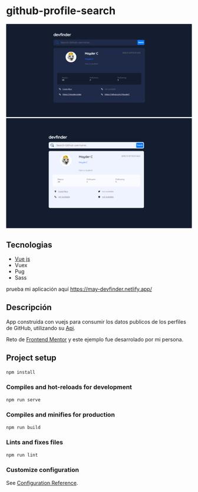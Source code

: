 # github-profile-search

<img src="home.PNG">
<img src="2.PNG">

## Tecnologias
- [Vue js](https://cli.vuejs.org/)
- Vuex 
- Pug
- Sass

prueba mi aplicación aquí https://may-devfinder.netlify.app/
## Descripción
App construida con vuejs para consumir los datos publicos de los perfiles de GitHub, utilizando su [Api](https://docs.github.com/en/rest/overview/resources-in-the-rest-api).

Reto de [Frontend Mentor](https://www.frontendmentor.io/challenges/github-user-search-app-Q09YOgaH6) y este ejemplo fue desarrolado por mi persona.
## Project setup
```
npm install
```

### Compiles and hot-reloads for development
```
npm run serve
```

### Compiles and minifies for production
```
npm run build
```

### Lints and fixes files
```
npm run lint
```

### Customize configuration
See [Configuration Reference](https://cli.vuejs.org/config/).
